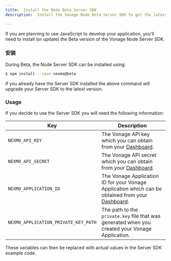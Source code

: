 ```yaml
---
title:  Install the Node Beta Server SDK
description:  Install the Vonage Node Beta Server SDK to get the latest functionality.

---
```


If you are planning to use JavaScript to develop your application, you'll need to install (or update) the Beta version of the Vonage Node Server SDK.

### 安装

During Beta, the Node Server SDK can be installed using:

```bash
$ npm install --save nexmo@beta
```

If you already have the Server SDK installed the above command will upgrade your Server SDK to the latest version.

### Usage

If you decide to use the Server SDK you will need the following information:

|Key | Description|
|-- | --|
|`NEXMO_API_KEY` | The Vonage API key which you can obtain from your [Dashboard](https://dashboard.nexmo.com).|
|`NEXMO_API_SECRET` | The Vonage API secret which you can obtain from your [Dashboard](https://dashboard.nexmo.com).|
|`NEXMO_APPLICATION_ID` | The Vonage Application ID for your Vonage Application which can be obtained from your [Dashboard](https://dashboard.nexmo.com).|
|`NEXMO_APPLICATION_PRIVATE_KEY_PATH` | The path to the `private.key` file that was generated when you created your Vonage Application.|

These variables can then be replaced with actual values in the Server SDK example code.

